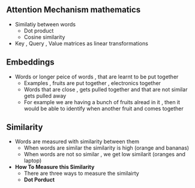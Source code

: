## Attention Mechanism mathematics
- Similatiy between words
    * Dot product
    * Cosine similarity
- Key , Query , Value matrices as linear transformations


## Embeddings
* Words or longer peice of words , that are learnt to be put together
    - Examples , fruits are put together , electronics together
    - Words that are close , gets pulled together and that are not similar gets pulled away
    - For example we are having a  bunch of fruits alread in it , then it would be able to identify when another fruit and comes together

## Similarity
* Words are measured with similarity between them
    * When words are similar the similarity is high (orange and bananas)
    * When words are not so similar , we get low similarit (oranges and laptop)
* **How To Measure this Similarity**
    * There are three ways to measure the similairty
    * **Dot Porduct**
